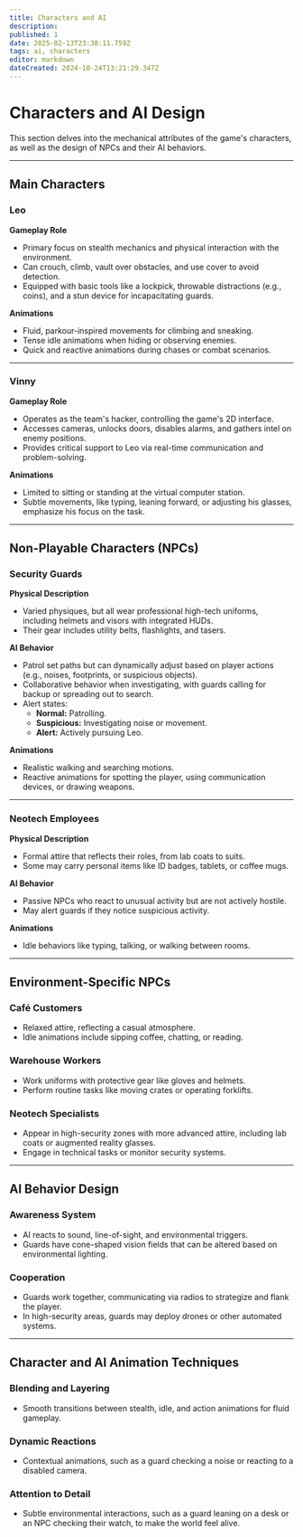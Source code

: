 ```yaml
---
title: Characters and AI
description: 
published: 1
date: 2025-02-13T23:38:11.759Z
tags: ai, characters
editor: markdown
dateCreated: 2024-10-24T13:21:29.347Z
---
```


# Characters and AI Design

This section delves into the mechanical attributes of the game's characters, as well as the design of NPCs and their AI behaviors.

---

## **Main Characters**

### **Leo**  
**Gameplay Role**  
- Primary focus on stealth mechanics and physical interaction with the environment.  
- Can crouch, climb, vault over obstacles, and use cover to avoid detection.  
- Equipped with basic tools like a lockpick, throwable distractions (e.g., coins), and a stun device for incapacitating guards.  

**Animations**  
- Fluid, parkour-inspired movements for climbing and sneaking.  
- Tense idle animations when hiding or observing enemies.  
- Quick and reactive animations during chases or combat scenarios.  

---

### **Vinny**  
**Gameplay Role**  
- Operates as the team's hacker, controlling the game's 2D interface.  
- Accesses cameras, unlocks doors, disables alarms, and gathers intel on enemy positions.  
- Provides critical support to Leo via real-time communication and problem-solving.  

**Animations**  
- Limited to sitting or standing at the virtual computer station.  
- Subtle movements, like typing, leaning forward, or adjusting his glasses, emphasize his focus on the task.  

---

## **Non-Playable Characters (NPCs)**

### **Security Guards**  
**Physical Description**  
- Varied physiques, but all wear professional high-tech uniforms, including helmets and visors with integrated HUDs.  
- Their gear includes utility belts, flashlights, and tasers.  

**AI Behavior**  
- Patrol set paths but can dynamically adjust based on player actions (e.g., noises, footprints, or suspicious objects).  
- Collaborative behavior when investigating, with guards calling for backup or spreading out to search.  
- Alert states:  
  - **Normal:** Patrolling.  
  - **Suspicious:** Investigating noise or movement.  
  - **Alert:** Actively pursuing Leo.  

**Animations**  
- Realistic walking and searching motions.  
- Reactive animations for spotting the player, using communication devices, or drawing weapons.  

---

### **Neotech Employees**  
**Physical Description**  
- Formal attire that reflects their roles, from lab coats to suits.  
- Some may carry personal items like ID badges, tablets, or coffee mugs.  

**AI Behavior**  
- Passive NPCs who react to unusual activity but are not actively hostile.  
- May alert guards if they notice suspicious activity.  

**Animations**  
- Idle behaviors like typing, talking, or walking between rooms.  

---

## **Environment-Specific NPCs**

### **Café Customers**  
- Relaxed attire, reflecting a casual atmosphere.  
- Idle animations include sipping coffee, chatting, or reading.  

### **Warehouse Workers**  
- Work uniforms with protective gear like gloves and helmets.  
- Perform routine tasks like moving crates or operating forklifts.  

### **Neotech Specialists**  
- Appear in high-security zones with more advanced attire, including lab coats or augmented reality glasses.  
- Engage in technical tasks or monitor security systems.

---

## **AI Behavior Design**

### **Awareness System**  
- AI reacts to sound, line-of-sight, and environmental triggers.  
- Guards have cone-shaped vision fields that can be altered based on environmental lighting.  

### **Cooperation**  
- Guards work together, communicating via radios to strategize and flank the player.  
- In high-security areas, guards may deploy drones or other automated systems.  

---

## **Character and AI Animation Techniques**

### **Blending and Layering**  
- Smooth transitions between stealth, idle, and action animations for fluid gameplay.  

### **Dynamic Reactions**  
- Contextual animations, such as a guard checking a noise or reacting to a disabled camera.  

### **Attention to Detail**  
- Subtle environmental interactions, such as a guard leaning on a desk or an NPC checking their watch, to make the world feel alive.  